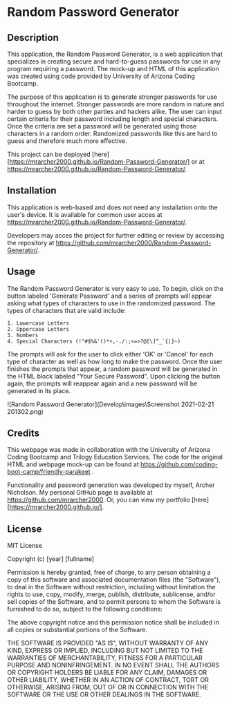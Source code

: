 # Random Password Generator

## Description
This application, the Random Password Generator, is a web application that specializes in creating secure and hard-to-guess passwords for use in any program requiring a password. The mock-up and HTML of this application was created using code provided by University of Arizona Coding Bootcamp. 

The purpose of this application is to generate stronger passwords for use throughout the internet. Stronger passwords are more random in nature and harder to guess by both other parties and hackers alike. The user can input certain criteria for their password including length and special characters. Once the criteria are set a password will be generated using those characters in a random order. Randomized passwords like this are hard to guess and therefore much more effective.

This project can be deployed [here][https://mrarcher2000.github.io/Random-Password-Generator/] or at https://mrarcher2000.github.io/Random-Password-Generator/.

## Installation

This application is web-based and does not need any installation onto the user's device. It is available for common user acces at https://mrarcher2000.github.io/Random-Password-Generator/. 

Developers may acces the project for further editing or review by accessing the repository at https://github.com/mrarcher2000/Random-Password-Generator/.

## Usage

The Random Password Generator is very easy to use. To begin, click on the button labeled 'Generate Password' and a series of prompts will appear asking what types of characters to use in the randomized password. The types of characters that are valid include:

    1. Lowercase Letters
    2. Uppercase Letters
    3. Numbers
    4. Special Characters (!"#$%&'()*+,-./:;<=>?@[\]^_`{|}~)

The prompts will ask for the user to click either 'OK' or 'Cancel' for each type of character as well as how long to make the password. Once the user finishes the prompts that appear, a random password will be generated in the HTML block labeled "Your Secure Password". Upon clicking the button again, the prompts will reappear again and a new password will be generated in its place.

![Random Password Generator](Develop\images\Screenshot 2021-02-21 201302.png)

## Credits

This webpage was made in collaboration with the University of Arizona Coding Bootcamp and Trilogy Education Services. The code for the original HTML and webpage mock-up can be found at https://github.com/coding-boot-camp/friendly-parakeet .

Functionality and password generation was developed by myself, Archer Nicholson. My personal GitHub page is available at https://github.com/mrarcher2000. Or, you can view my portfolio [here][https://mrarcher2000.github.io/].

## License

MIT License

Copyright (c) [year] [fullname]

Permission is hereby granted, free of charge, to any person obtaining a copy
of this software and associated documentation files (the "Software"), to deal
in the Software without restriction, including without limitation the rights
to use, copy, modify, merge, publish, distribute, sublicense, and/or sell
copies of the Software, and to permit persons to whom the Software is
furnished to do so, subject to the following conditions:

The above copyright notice and this permission notice shall be included in all
copies or substantial portions of the Software.

THE SOFTWARE IS PROVIDED "AS IS", WITHOUT WARRANTY OF ANY KIND, EXPRESS OR
IMPLIED, INCLUDING BUT NOT LIMITED TO THE WARRANTIES OF MERCHANTABILITY,
FITNESS FOR A PARTICULAR PURPOSE AND NONINFRINGEMENT. IN NO EVENT SHALL THE
AUTHORS OR COPYRIGHT HOLDERS BE LIABLE FOR ANY CLAIM, DAMAGES OR OTHER
LIABILITY, WHETHER IN AN ACTION OF CONTRACT, TORT OR OTHERWISE, ARISING FROM,
OUT OF OR IN CONNECTION WITH THE SOFTWARE OR THE USE OR OTHER DEALINGS IN THE
SOFTWARE.